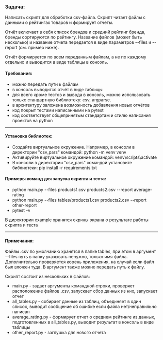<h3>Задача:</h3>
<p>Написать скрипт для обработки csv-файла. Скрипт читает файлы с данными о рейтингах товаров и формирует отчеты.</p>
<p>Отчёт включает в себя список брендов и средний рейтинг бренда, бренды сортируются по рейтингу. Название файлов (может быть несколько) и название отчета передается в виде параметров --files и --report (см. пример ниже).</p>
<p>Отчёт формируется по всем переданным файлам, а не по каждому отдельно и выводится в виде таблицы в консоль.</p>

<h4>Требования:</h4>
<ul>
        <li>можно передать пути к файлам</li>
        <li>в консоль выводится отчёт в виде таблицы</li>  
        <li>для всего кроме тестов и вывода в консоль, можно использовать только стандартную библиотеку: csv, argparse.</li>
        <li>в архитектуру заложена возможность добавления новых отчётов</li>
        <li>код покрыт тестами написанными на pytest</li>
        <li>код соответствует общепринятым стандартам и стилю написания проектов на python</li>

</ul>
<hr>

<h4>Установка библиотек:</h4>
<ul>
        <li>Создайте виртуальное окружение. Например, в консоли в директории "csv_pars" командой: python -m venv venv</li>
        <li>Активируйте виртуальное окружение командой: venv\scripts\activate</li>
        <li>В консоли в директории "csv_pars" командой установите библиотеки: pip install -r requirements.txt</li>
</ul>

<h4>Примеры команд для запуска скрипта и теста:</h4>
<ul>
        <li>python main.py --files products1.csv products2.csv --report average-rating</li>
        <li>python main.py --files tables/products1.csv products2.csv --report other-report </li>
        <li>pytest -v</li>
</ul>
<p>В директории example хранятся скрины экрана о результате работы скрипта и теста</p>
<hr>

<h4>Примечания:</h4>
<p>Файлы .csv по умолчанию хранятся в папке tables, при этом в аргумент --files путь в папку указывать ненужно, только имя файла. Дополнительно проверяется корень приложения, на случай если файл был вложен туда. В аргумент также можно передать путь к файлу.</p>
<p>Скрипт состоит из нескольких в файлов:</p>
<ul>
        <li>main.py - задает аргументы командной строки, проверяет расположение файлов .csv, запускает сбор данных из них, запускает отчет</li>
        <li>all_tables.py - собирает данные из таблиц, объединяет в один список, выводит сообщение об ошибке если файла нет/неправильно написан </li>
        <li>average_rating.py - формирует отчет о среднем рейтинге из данных, подготовленных в all_tables.py, выводит результат в консоль в виде таблицы</li>
        <li>other_report.py - заглушка для нового отчета</li>        
</ul>
